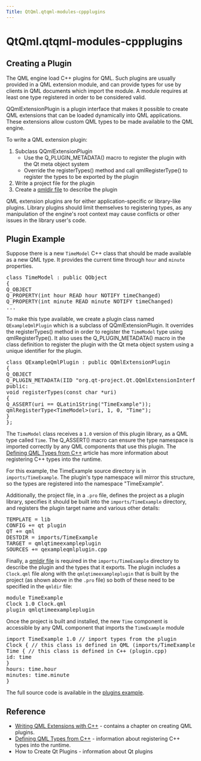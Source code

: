 ```yaml
---
Title: QtQml.qtqml-modules-cppplugins
---
```


# QtQml.qtqml-modules-cppplugins

<span class="subtitle"></span>
<!-- $$$qtqml-modules-cppplugins.html-description -->
<h2 id="creating-a-plugin">Creating a Plugin</h2>
<p>The QML engine load C++ plugins for QML. Such plugins are usually provided in a QML extension module, and can provide types for use by clients in QML documents which import the module. A module requires at least one type registered in order to be considered valid.</p>
<p>QQmlExtensionPlugin is a plugin interface that makes it possible to create QML extensions that can be loaded dynamically into QML applications. These extensions allow custom QML types to be made available to the QML engine.</p>
<p>To write a QML extension plugin:</p>
<ol class="1">
<li>Subclass QQmlExtensionPlugin<ul>
<li>Use the Q_PLUGIN_METADATA() macro to register the plugin with the Qt meta object system</li>
<li>Override the registerTypes() method and call qmlRegisterType() to register the types to be exported by the plugin</li>
</ul>
</li>
<li>Write a project file for the plugin</li>
<li>Create a <a href="QtQml.qtqml-modules-qmldir.md">qmldir file</a> to describe the plugin</li>
</ol>
<p>QML extension plugins are for either application-specific or library-like plugins. Library plugins should limit themselves to registering types, as any manipulation of the engine's root context may cause conflicts or other issues in the library user's code.</p>
<h2 id="plugin-example">Plugin Example</h2>
<p>Suppose there is a new <code>TimeModel</code> C++ class that should be made available as a new QML type. It provides the current time through <code>hour</code> and <code>minute</code> properties.</p>
<pre class="cpp"><span class="keyword">class</span> TimeModel : <span class="keyword">public</span> <span class="type">QObject</span>
{
Q_OBJECT
Q_PROPERTY(<span class="type">int</span> hour READ hour NOTIFY timeChanged)
Q_PROPERTY(<span class="type">int</span> minute READ minute NOTIFY timeChanged)
...</pre>
<p>To make this type available, we create a plugin class named <code>QExampleQmlPlugin</code> which is a subclass of QQmlExtensionPlugin. It overrides the registerTypes() method in order to register the <code>TimeModel</code> type using qmlRegisterType(). It also uses the Q_PLUGIN_METADATA() macro in the class definition to register the plugin with the Qt meta object system using a unique identifier for the plugin.</p>
<pre class="cpp"><span class="keyword">class</span> <span class="type">QExampleQmlPlugin</span> : <span class="keyword">public</span> <span class="type">QQmlExtensionPlugin</span>
{
Q_OBJECT
Q_PLUGIN_METADATA(IID <span class="string">&quot;org.qt-project.Qt.QQmlExtensionInterface&quot;</span>)
<span class="keyword">public</span>:
<span class="type">void</span> registerTypes(<span class="keyword">const</span> <span class="type">char</span> <span class="operator">*</span>uri)
{
Q_ASSERT(uri <span class="operator">=</span><span class="operator">=</span> QLatin1String(<span class="string">&quot;TimeExample&quot;</span>));
qmlRegisterType<span class="operator">&lt;</span>TimeModel<span class="operator">&gt;</span>(uri<span class="operator">,</span> <span class="number">1</span><span class="operator">,</span> <span class="number">0</span><span class="operator">,</span> <span class="string">&quot;Time&quot;</span>);
}
};</pre>
<p>The <code>TimeModel</code> class receives a <code>1.0</code> version of this plugin library, as a QML type called <code>Time</code>. The Q_ASSERT() macro can ensure the type namespace is imported correctly by any QML components that use this plugin. The <a href="QtQml.qtqml-cppintegration-definetypes.md">Defining QML Types from C++</a> article has more information about registering C++ types into the runtime.</p>
<p>For this example, the TimeExample source directory is in <code>imports/TimeExample</code>. The plugin's type namespace will mirror this structure, so the types are registered into the namespace &quot;TimeExample&quot;.</p>
<p>Additionally, the project file, in a <code>.pro</code> file, defines the project as a plugin library, specifies it should be built into the <code>imports/TimeExample</code> directory, and registers the plugin target name and various other details:</p>
<pre class="cpp">TEMPLATE <span class="operator">=</span> lib
CONFIG <span class="operator">+</span><span class="operator">=</span> qt plugin
QT <span class="operator">+</span><span class="operator">=</span> qml
DESTDIR <span class="operator">=</span> imports<span class="operator">/</span>TimeExample
TARGET <span class="operator">=</span> qmlqtimeexampleplugin
SOURCES <span class="operator">+</span><span class="operator">=</span> qexampleqmlplugin<span class="operator">.</span>cpp</pre>
<p>Finally, a <a href="QtQml.qtqml-modules-qmldir.md">qmldir file</a> is required in the <code>imports/TimeExample</code> directory to describe the plugin and the types that it exports. The plugin includes a <code>Clock.qml</code> file along with the <code>qmlqtimeexampleplugin</code> that is built by the project (as shown above in the <code>.pro</code> file) so both of these need to be specified in the <code>qmldir</code> file:</p>
<pre class="cpp">module TimeExample
Clock <span class="number">1.0</span> Clock<span class="operator">.</span>qml
plugin qmlqtimeexampleplugin</pre>
<p>Once the project is built and installed, the new <code>Time</code> component is accessible by any QML component that imports the <code>TimeExample</code> module</p>
<pre class="qml">import TimeExample 1.0 <span class="comment">// import types from the plugin</span>
<span class="type">Clock</span> { <span class="comment">// this class is defined in QML (imports/TimeExample/Clock.qml)</span>
<span class="type">Time</span> { <span class="comment">// this class is defined in C++ (plugin.cpp)</span>
<span class="name">id</span>: <span class="name">time</span>
}
<span class="name">hours</span>: <span class="name">time</span>.<span class="name">hour</span>
<span class="name">minutes</span>: <span class="name">time</span>.<span class="name">minute</span>
}</pre>
<p>The full source code is available in the <a href="QtQml.qmlextensionplugins.md">plugins example</a>.</p>
<h2 id="reference">Reference</h2>
<ul>
<li><a href="QtQml.tutorials-extending-qml.md">Writing QML Extensions with C++</a> - contains a chapter on creating QML plugins.</li>
<li><a href="QtQml.qtqml-cppintegration-definetypes.md">Defining QML Types from C++</a> - information about registering C++ types into the runtime.</li>
<li>How to Create Qt Plugins - information about Qt plugins</li>
</ul>
<!-- @@@qtqml-modules-cppplugins.html -->
